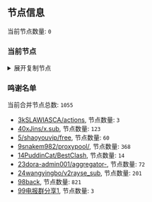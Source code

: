 
## 节点信息
当前节点数量: `0`
### 当前节点
<details>
  <summary>展开复制节点</summary>

    

</details>

### 鸣谢名单
当前合并节点总数: `1055`
- [3kSLAWIASCA/actions](https://github.com/kSLAWIASCA/actions), 节点数量: `3`
- [40xJins/x.sub](https://github.com/0xJins/x.sub), 节点数量: `123`
- [5/shaoyouvip/free](https://github.com/shaoyouvip/free), 节点数量: `60`
- [9snakem982/proxypool/](https://github.com/snakem982/proxypool/), 节点数量: `368`
- [14PuddinCat/BestClash](https://github.com/PuddinCat/BestClash), 节点数量: `14`
- [23dora-admin001/aggregator-](https://github.com/dora-admin001/aggregator-), 节点数量: `72`
- [24wangyingbo/v2rayse_sub](https://github.com/wangyingbo/v2rayse_sub), 节点数量: `201`
- [98back](https://github.com/firefoxmmx2/v2rayshare_subcription), 节点数量: `821`
- [99电报群分享1](https://github.com/cdddbc/getAirport), 节点数量: `3`


